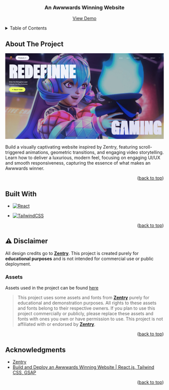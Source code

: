 <a name="readme-top"></a>

<div align="center">
  <h3 align="center">An Awwwards Winning Website</h3>

  <p align="center">
    <a href="https://award-winning-website-beta.vercel.app/">View Demo</a>
  </p>
</div>

<!-- TABLE OF CONTENTS -->
<details>
  <summary>Table of Contents</summary>
  <ol>
    <li>
      <a href="#about-the-project">About The Project</a>
      <ul>
        <li><a href="#built-with">Built With</a></li>
      </ul>
    </li>
    <li>
        <a href="#⚠️-disclaimer">⚠️ Disclaimer</a>
        <ul>
            <li><a href="#assets">Assets</a></li>
      </ul>
    </li>
    <li><a href="#acknowledgments">Acknowledgments</a></li>
  </ol>
</details>


<!-- ABOUT THE PROJECT -->

## About The Project

[![Awwwards Winning Website][product-screenshot]](https://award-winning-website-beta.vercel.app/)

Build a visually captivating website inspired by Zentry, featuring scroll-triggered animations, geometric transitions,
and engaging video storytelling. Learn how to deliver a luxurious, modern feel, focusing on engaging UI/UX and smooth
responsiveness, capturing the essence of what makes an Awwwards winner.

<p align="right">(<a href="#readme-top">back to top</a>)</p>

## Built With

- [![React][react.js]][react-url]

* [![TailwindCSS][TailwindCSS]][TailwindCSS-url]

<p align="right">(<a href="#readme-top">back to top</a>)</p>

## ⚠️ Disclaimer

All design credits go to **[Zentry](https://zentry.com/)**. This project is created purely for **educational purposes**
and is not intended for commercial use or public deployment.

<!-- ACKNOWLEDGMENTS -->

### Assets

Assets used in the project can be
found [here](https://drive.google.com/file/d/12hCVnanOAUmM1vzz2dTWZ_uEFGG8xDcT/view?usp=sharing)

> This project uses some assets and fonts from **[Zentry](https://zentry.com/)** purely for educational and
> demonstration purposes. All rights to these assets and fonts belong to their respective owners. If you plan to use
> this
> project commercially or publicly, please replace these assets and fonts with ones you own or have permission to use.
> This project is not affiliated with or endorsed by **[Zentry](https://zentry.com/)**.

<p align="right">(<a href="#readme-top">back to top</a>)</p>

## Acknowledgments

- [Zentry](https://zentry.com/)
- [Build and Deploy an Awwwards Winning Website | React.js, Tailwind CSS, GSAP ](https://www.youtube.com/watch?v=zA9r5zTllx4)

<p align="right">(<a href="#readme-top">back to top</a>)</p>

<!-- MARKDOWN LINKS & IMAGES -->

[product-screenshot]: docs/img/Screenshot.png

[react.js]: https://img.shields.io/badge/React-20232A?style=for-the-badge&logo=react&logoColor=61DAFB

[react-url]: https://reactjs.org/

[TailwindCSS]: https://img.shields.io/badge/tailwindcss-38B2AC?style=for-the-badge&logo=tailwind-css&logoColor=white

[TailwindCSS-url]: https://tailwindcss.com/


